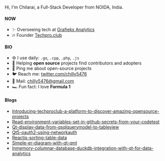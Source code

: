 Hi, I'm Chilarai, a Full-Stack Developer from NOIDA, India.

#### NOW
- ✨ Overseeing tech at [Grafieks Analytics](https://grafieks.com)
- 🔥 Founder [Techpro.club](https://techpro.club)


#### BIO
- ⚙️ I use daily: `.go`, `.cpp`, `.php`, `.js`
- 🌱 Helping **open source** projects find contributors and adopters
- 💬 Ping me about open-source projects
- 🐦 Reach me: [twitter.com/chilly5476](https://twitter.com/chilly5476) 
- 📧 Mail: [chilly5476@gmail.com](chilly5476@gmail.com)
- 🏎️ Fun fact: I love **Formula 1**


#### Blogs
- [Introducing-techproclub-a-platform-to-discover-amazing-opensource-projects](https://blogs.techpro.club/introducing-techproclub-a-platform-to-discover-amazing-opensource-projects)
- [Read-environment-variables-set-in-github-secrets-from-your-codetest](https://blogs.techpro.club/read-environment-variables-set-in-github-secrets-from-your-codetest)
- [Qt-display-data-from-qsqlquerymodel-to-tableview](https://blogs.techpro.club/qt-display-data-from-qsqlquerymodel-to-tableview-1d08bbf5239f)
- [Qt5-oauth2-using-networkauth](https://blogs.techpro.club/qt5-oauth2-using-networkauth-c2affe6418f0)
- [Reactjs-sorting-table-data](https://blogs.techpro.club/reactjs-sorting-table-data-b748c154703c)
- [Simple-er-diagram-with-qt-qml](https://dev.to/chilarai/simple-er-diagram-with-qt-qml-5fa3)
- [Inmemory-columnar-database-duckdb-integration-with-qt-for-data-analytics](https://dev.to/chilarai/inmemory-columnar-database-duckdb-integration-with-qt-for-data-analytics-3nej)
